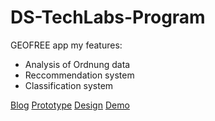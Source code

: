 # DS-TechLabs-Program

GEOFREE app
my features:
- Analysis of Ordnung data
- Reccommendation system
- Classification system

[Blog](https://github.com/KC2016/wt23-geofree/blob/main/BLOG.md#data-science)
[Prototype](https://superlative-blancmange-aaefdc.netlify.app/)
[Design](https://www.figma.com/design/15g4U2HhBDixWFGIPixypH/FINAL?node-id=606-14366)
[Demo](https://www.youtube.com/embed/R4wCXSiiUEk)
